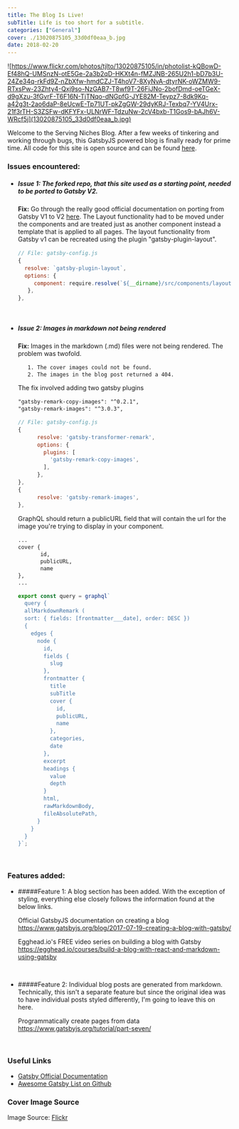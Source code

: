 ```yaml
---
title: The Blog Is Live!
subTitle: Life is too short for a subtitle.
categories: ["General"]
cover: ./13020875105_33d0df0eaa_b.jpg
date: 2018-02-20
---
```


![https://www.flickr.com/photos/tjlto/13020875105/in/photolist-kQBowD-Ef48hQ-UMSnzN-otE5Ge-2a3b2qD-HKXt4n-fMZJNB-265U2h1-bD7b3U-24Ze34q-rkFd9Z-nZbXfw-hmdCZJ-T4hoV7-8XyNvA-dtyrNK-oWZMW9-RTxsPw-23Zhty4-Qxj9so-NzGAB7-T8wf9T-26FiJNo-2bofDmd-oeTGeX-d9gXzu-3fGvrF-T6F16N-TjTNqo-dNGpfG-JYE82M-Teypz7-8dk9Kq-a42g3t-2ao6daP-8eUcwE-Tp71UT-pkZgGW-29dyKRJ-Texbq7-YV4Urx-21f3rTH-S3ZSFw-dKFYFx-ULNrWF-TdzuNw-2cV4bxb-T1Gos9-bAJh6V-WRcf5j](13020875105_33d0df0eaa_b.jpg)


Welcome to the Serving Niches Blog. After a few weeks of tinkering and 
working through bugs, this GatsbyJS powered blog is finally ready for 
prime time. All code for this site is open source and can be 
found [here](https://github.com/ServingNiches/gatsby-servingniches). 

### Issues encountered:  

- ##### Issue 1: The forked repo, that this site used as a starting point, needed to be ported to Gatsby V2. 

    __Fix:__ Go through the really good official documentation on porting from Gatsby V1 to V2 [here](https://www.gatsbyjs.org/docs/migrating-from-v1-to-v2/). The Layout functionality had to be moved under the 
components and are treated just as another component instead a template that is applied to all pages. The layout functionality 
from Gatsby v1 can be recreated using the plugin "gatsby-plugin-layout".

    ```javascript
    // File: gatsby-config.js   
    {
      resolve: `gatsby-plugin-layout`,
      options: {
         component: require.resolve(`${__dirname}/src/components/layouts/index.jsx`),
       },
    },
    ```
  
  <br />
- ##### Issue 2: Images in markdown not being rendered 

    __Fix:__ Images in the markdown (.md) files were not being rendered. The problem was twofold.  
        
         1. The cover images could not be found.  
         2. The images in the blog post returned a 404.
    
    The fix involved adding two gatsby plugins 
    ```
    "gatsby-remark-copy-images": "^0.2.1",
    "gatsby-remark-images": "^3.0.3",
    ```

    ```javascript
    // File: gatsby-config.js
  {
          resolve: 'gatsby-transformer-remark',
          options: {
            plugins: [
              'gatsby-remark-copy-images',
            ],
          },
  },
  {
          resolve: 'gatsby-remark-images',
  },
    ```
    
    GraphQL should return a publicURL field that will contain the url for the image you're trying to display 
    in your component.
    
    ```json5
    ...
    cover {
           id,
           publicURL, 
           name
    },
    ...
    ```  

    ```javascript 
    export const query = graphql` 
      query {
      allMarkdownRemark (
      sort: { fields: [frontmatter___date], order: DESC })
      {
        edges {
          node {
            id,
            fields {
              slug
            },
            frontmatter {
              title
              subTitle
              cover {
                id,
                publicURL, 
                name
              },
              categories,
              date
            },
            excerpt
            headings {
              value
              depth
            }
            html,
            rawMarkdownBody,
            fileAbsolutePath,
          }
        }
      }
    }`;
    ```
    <br />  
    
### Features added:

- #####Feature 1: A blog section has been added. With the exception of styling, everything else closely follows the information found at the below links.
   
   Official GatsbyJS documentation on creating a blog  
   https://www.gatsbyjs.org/blog/2017-07-19-creating-a-blog-with-gatsby/
   
   Egghead.io's FREE video series on building a blog with Gatsby  
    https://egghead.io/courses/build-a-blog-with-react-and-markdown-using-gatsby

<br />

- #####Feature 2: Individual blog posts are generated from markdown. 
    Technically, this isn't a separate feature but since the original idea was to 
    have individual posts styled differently, I'm going to leave this on here. 
    
   Programmatically create pages from data  
    https://www.gatsbyjs.org/tutorial/part-seven/
    
    <br />
    
### Useful Links

- [Gatsby Official Documentation](https://www.gatsbyjs.org/docs/)
- [Awesome Gatsby List on Github](https://github.com/prayash/awesome-gatsby)

### Cover Image Source
Image Source: [Flickr](https://www.flickr.com/photos/tjlto/13020875105/in/photolist-kQBowD-Ef48hQ-UMSnzN-otE5Ge-2a3b2qD-HKXt4n-fMZJNB-265U2h1-bD7b3U-24Ze34q-rkFd9Z-nZbXfw-hmdCZJ-T4hoV7-8XyNvA-dtyrNK-oWZMW9-RTxsPw-23Zhty4-Qxj9so-NzGAB7-T8wf9T-26FiJNo-2bofDmd-oeTGeX-d9gXzu-3fGvrF-T6F16N-TjTNqo-dNGpfG-JYE82M-Teypz7-8dk9Kq-a42g3t-2ao6daP-8eUcwE-Tp71UT-pkZgGW-29dyKRJ-Texbq7-YV4Urx-21f3rTH-S3ZSFw-dKFYFx-ULNrWF-TdzuNw-2cV4bxb-T1Gos9-bAJh6V-WRcf5j)